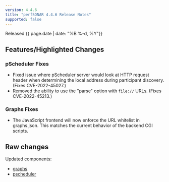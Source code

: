 ```yaml
---
version: 4.4.6
title: "perfSONAR 4.4.6 Release Notes"
supported: false
---
```


Released {{ page.date | date: "%B %-d, %Y"}}

Features/Highlighted Changes
--------
### pScheduler Fixes
- Fixed issue where pScheduler server would look at HTTP request header when determining the local address during participant discovery.  (Fixes CVE-2022-45027.)
- Removed the ability to use the "parse" option with `file://` URLs.  (Fixes CVE-2022-45213.)

### Graphs Fixes
- The JavaScript frontend will now enforce the URL whitelist in graphs.json. This matches the current behavior of the backend CGI scripts. 

Raw changes
-----------

Updated components:

-   [graphs](https://github.com/perfsonar/graphs/compare/v4.4.5...v4.4.6)
-   [pscheduler](https://github.com/perfsonar/pscheduler/compare/v4.4.5...v4.4.6)
